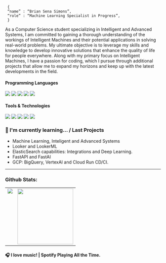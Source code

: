 <!--div style="text-align:center"><img src="./img/welcome.png" alt="background" style="width:70%; margin-left:auto; margin-right:auto; display: block; width:300px"/></div-->

```shell
 { 
 “name” : “Brian Sena Simons”,
 “role” : “Machine Learning Specialist in Progress”,
 }
```
As a Computer Science student specializing in Intelligent and Advanced Systems, I am committed to gaining a thorough understanding of the workings of Intelligent Machines and their potential applications in solving real-world problems. 
My ultimate objective is to leverage my skills and knowledge to develop innovative solutions that enhance the quality of life for people everywhere. 
Along with my primary focus on Intelligent Machines, I have a passion for coding, which I pursue through additional projects that allow me to expand my horizons and keep up with the latest developments in the field.

<h4>Programming Languages</h4>
<p>
  <img src="https://img.shields.io/badge/c++-%2300599C.svg?style=for-the-badge&logo=c%2B%2B&logoColor=white">
  <img src="https://img.shields.io/badge/java-%23ED8B00.svg?style=for-the-badge&logo=java&logoColor=white">
  <img src="https://img.shields.io/badge/latex-%23008080.svg?style=for-the-badge&logo=latex&logoColor=white">
  <img src="https://img.shields.io/badge/python-3670A0?style=for-the-badge&logo=python&logoColor=ffdd54">
  <img src="https://img.shields.io/badge/ruby-%23CC342D.svg?style=for-the-badge&logo=ruby&logoColor=white"
</p>

<h4>Tools & Technologies</h4>
<p>
  <img src="https://img.shields.io/badge/NeoVim-%2357A143.svg?&style=for-the-badge&logo=neovim&logoColor=white">
  <img src="https://img.shields.io/badge/Git-F05032?style=for-the-badge&logo=git&logoColor=white">
  <img src="https://img.shields.io/badge/GitHub-100000?style=for-the-badge&logo=github&logoColor=white">
  <img src="https://img.shields.io/badge/Linux-FCC624?style=for-the-badge&logo=linux&logoColor=black">
  <img src="https://img.shields.io/badge/Qt-%23217346.svg?style=for-the-badge&logo=Qt&logoColor=white">
</p>


### 🌱 I'm currently learning... / Last Projects

- Machine Learning, Inteligent and Advanced Systems
- Looker and LookerML
- ElasticSearch capabilities: Integrations and Deep Learning.
- FastAPI and FastAI
- GCP: BigQuery, VertexAI and Cloud Run CD/CI.

---

### Github Stats:

<table>
  <tr>
    <td valign="top"><img src="https://github-readme-stats.vercel.app/api/top-langs/?username=CodeBoy-source&theme=radical&card_width=450em)](https://github.com/CodeBoy-source/CodeBoy-source/github-readme-stats"/></td>
    <td valign="top"><img height="180em" src="https://github-readme-stats.vercel.app/api?username=CodeBoy-source&show_icons=true&hide_border=true&&count_private=true&include_all_commits=true&theme=radical&hide_stars=false" /></td>
  </tr>
</table>


#### 🎧 I love music! | Spotify Playing All the Time.
